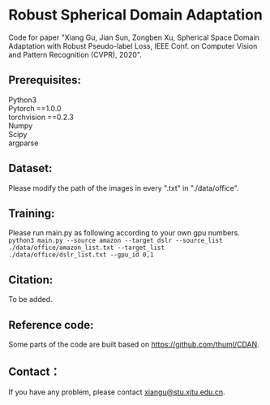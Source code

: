 # Robust Spherical Domain Adaptation
Code for paper "Xiang Gu, Jian Sun, Zongben Xu, Spherical Space Domain Adaptation with Robust Pseudo-label Loss, IEEE Conf. on Computer Vision and Pattern Recognition (CVPR), 2020".
## Prerequisites:
Python3 <br>
Pytorch ==1.0.0 <br>
torchvision ==0.2.3 <br>
Numpy <br>
Scipy <br>
argparse <br>
## Dataset:
Please modify the path of the images in every ".txt" in "./data/office".
## Training:
Please run main.py as following according to your own gpu numbers.<br>
`python3 main.py --source amazon --target dslr --source_list ./data/office/amazon_list.txt --target_list ./data/office/dslr_list.txt --gpu_id 0,1 `
## Citation:
To be added.
## Reference code:
Some parts of the code are built based on https://github.com/thuml/CDAN.
## Contact：
If you have any problem, please contact xiangu@stu.xjtu.edu.cn.
